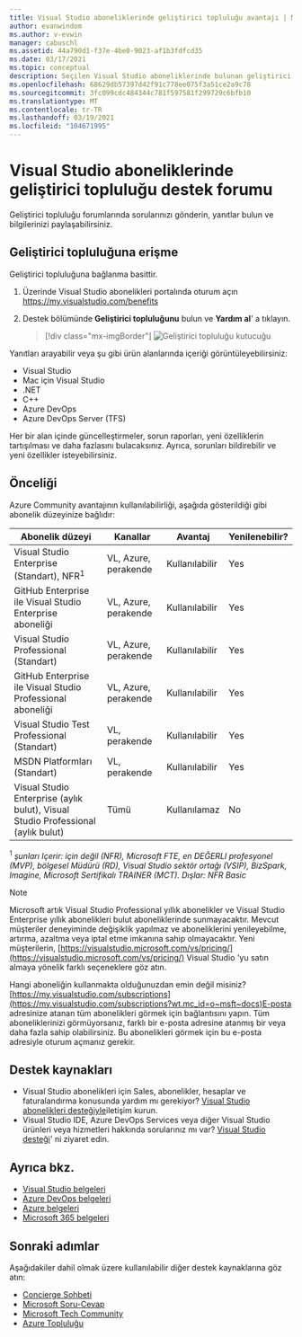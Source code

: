 ```yaml
---
title: Visual Studio aboneliklerinde geliştirici topluluğu avantajı | Microsoft Docs
author: evanwindom
ms.author: v-evwin
manager: cabuschl
ms.assetid: 44a790d1-f37e-4be0-9023-af1b3fdfcd35
ms.date: 03/17/2021
ms.topic: conceptual
description: Seçilen Visual Studio aboneliklerinde bulunan geliştirici topluluğu desteği avantajı hakkında bilgi edinin.
ms.openlocfilehash: 68629db57397d42f91c778ee075f3a51ce2a9c78
ms.sourcegitcommit: 3fc099cdc484344c781f597581f299729c6bfb10
ms.translationtype: MT
ms.contentlocale: tr-TR
ms.lasthandoff: 03/19/2021
ms.locfileid: "104671995"
---
```

# <a name="developer-community-support-forum-in-visual-studio-subscriptions"></a>Visual Studio aboneliklerinde geliştirici topluluğu destek forumu
Geliştirici topluluğu forumlarında sorularınızı gönderin, yanıtlar bulun ve bilgilerinizi paylaşabilirsiniz.

## <a name="access-the-developer-community"></a>Geliştirici topluluğuna erişme
Geliştirici topluluğuna bağlanma basittir.
1. Üzerinde Visual Studio abonelikleri portalında oturum açın <https://my.visualstudio.com/benefits>
0. Destek bölümünde **Geliştirici topluluğunu** bulun ve **Yardım al**' a tıklayın.

   > [!div class="mx-imgBorder"]
   > ![Geliştirici topluluğu kutucuğu](_img/vs-developer-community/vs-developer-community-tile.png "Geliştirici topluluğuna bağlanmak için ' yardım al ' düğmesine tıklayın")

Yanıtları arayabilir veya şu gibi ürün alanlarında içeriği görüntüleyebilirsiniz:
- Visual Studio
- Mac için Visual Studio
- .NET
- C++
- Azure DevOps
- Azure DevOps Server (TFS)

Her bir alan içinde güncelleştirmeler, sorun raporları, yeni özelliklerin tartışılması ve daha fazlasını bulacaksınız. Ayrıca, sorunları bildirebilir ve yeni özellikler isteyebilirsiniz.  


## <a name="eligibility"></a>Önceliği
Azure Community avantajının kullanılabilirliği, aşağıda gösterildiği gibi abonelik düzeyinize bağlıdır:

|                                          Abonelik düzeyi                                           |     Kanallar      |    Avantaj    | Yenilenebilir? |
|-------------------------------------------------------------------------------------------------------|-------------------|---------------|------------|
|                           Visual Studio Enterprise (Standart), NFR<sup>1</sup>                            | VL, Azure, perakende |   Kullanılabilir    |    Yes     |
|                           GitHub Enterprise ile Visual Studio Enterprise aboneliği                           | VL, Azure, perakende |   Kullanılabilir    |    Yes     |
|                          Visual Studio Professional (Standart)                          | VL, Azure, perakende |   Kullanılabilir    |    Yes     |
|                          GitHub Enterprise ile Visual Studio Professional aboneliği                          | VL, Azure, perakende |   Kullanılabilir    |    Yes     |
|                              Visual Studio Test Professional (Standart)                               |    VL, perakende     |   Kullanılabilir    |    Yes     |
|                                       MSDN Platformları (Standart)                                       |    VL, perakende     |   Kullanılabilir    |    Yes     |
| Visual Studio Enterprise (aylık bulut), Visual Studio Professional (aylık bulut)|        Tümü        | Kullanılamaz |     No     |

<sup>1</sup>  *şunları Içerir: için değil (NFR), Microsoft FTE, en DEĞERLI profesyonel (MVP), bölgesel Müdürü (RD), Visual Studio sektör ortağı (VSIP), BizSpark, Imagine, Microsoft Sertifikalı TRAINER (MCT).  Dışlar: NFR Basic*

> [!NOTE]
> Microsoft artık Visual Studio Professional yıllık abonelikler ve Visual Studio Enterprise yıllık abonelikleri bulut aboneliklerinde sunmayacaktır. Mevcut müşteriler deneyiminde değişiklik yapılmaz ve aboneliklerini yenileyebilme, artırma, azaltma veya iptal etme imkanına sahip olmayacaktır. Yeni müşterilerin, [https://visualstudio.microsoft.com/vs/pricing/](https://visualstudio.microsoft.com/vs/pricing/) Visual Studio 'yu satın almaya yönelik farklı seçeneklere göz atın.

Hangi aboneliğin kullanmakta olduğunuzdan emin değil misiniz?  [https://my.visualstudio.com/subscriptions](https://my.visualstudio.com/subscriptions?wt.mc_id=o~msft~docs)E-posta adresinize atanan tüm abonelikleri görmek için bağlantısını yapın. Tüm aboneliklerinizi görmüyorsanız, farklı bir e-posta adresine atanmış bir veya daha fazla sahip olabilirsiniz.  Bu abonelikleri görmek için bu e-posta adresiyle oturum açmanız gerekir.

## <a name="support-resources"></a>Destek kaynakları
- Visual Studio abonelikleri için Sales, abonelikler, hesaplar ve faturalandırma konusunda yardım mı gerekiyor?  [Visual Studio abonelikleri desteğiyle](https://my.visualstudio.com/gethelp)iletişim kurun.
- Visual Studio IDE, Azure DevOps Services veya diğer Visual Studio ürünleri veya hizmetleri hakkında sorularınız mı var?  [Visual Studio desteği](https://visualstudio.microsoft.com/support/)' ni ziyaret edin.

## <a name="see-also"></a>Ayrıca bkz.
- [Visual Studio belgeleri](/visualstudio/)
- [Azure DevOps belgeleri](/azure/devops/)
- [Azure belgeleri](/azure/)
- [Microsoft 365 belgeleri](/microsoft-365/)

## <a name="next-steps"></a>Sonraki adımlar
Aşağıdakiler dahil olmak üzere kullanılabilir diğer destek kaynaklarına göz atın:
- [Concierge Sohbeti](vs-concierge-chat.md)
- [Microsoft Soru-Cevap](vs-microsoft-qa.md)
- [Microsoft Tech Community](vs-microsoft-tech-community.md)
- [Azure Topluluğu](vs-azure-community.md)
